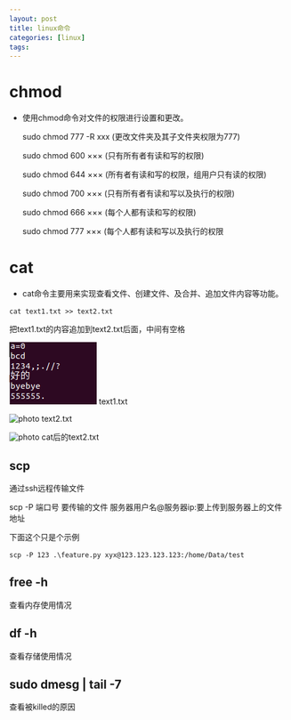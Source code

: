 ```yaml
---
layout: post
title: linux命令
categories: [linux]
tags: 
---
```


# chmod

* 使用chmod命令对文件的权限进行设置和更改。

  sudo chmod 777 -R xxx (更改文件夹及其子文件夹权限为777)

  sudo chmod 600 ××× (只有所有者有读和写的权限)

  sudo chmod 644 ××× (所有者有读和写的权限，组用户只有读的权限)

  sudo chmod 700 ××× (只有所有者有读和写以及执行的权限)

  sudo chmod 666 ××× (每个人都有读和写的权限)

  sudo chmod 777 ××× (每个人都有读和写以及执行的权限

# cat

* cat命令主要用来实现查看文件、创建文件、及合并、追加文件内容等功能。
```
cat text1.txt >> text2.txt
```
把text1.txt的内容追加到text2.txt后面，中间有空格<br>

![image-20220521163329297](/assets/img/linux-cat-3.png)
text1.txt<br>

![photo]({{site.url}}/assets/img/linux-cat-2.png)
text2.txt<br>

![photo]({{site.url}}/assets/img/linux-cat-1.png)
cat后的text2.txt<br>

## scp

通过ssh远程传输文件

scp -P 端口号 要传输的文件 服务器用户名@服务器ip:要上传到服务器上的文件地址

下面这个只是个示例

```
scp -P 123 .\feature.py xyx@123.123.123.123:/home/Data/test
```

## free -h

查看内存使用情况

## df -h

查看存储使用情况

## sudo dmesg | tail -7

查看被killed的原因